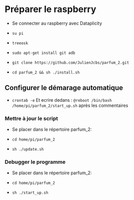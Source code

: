 # Préparer le raspberry

- Se connecter au raspberry avec Dataplicity

- `su pi`
- `treeosk`

- `sudo apt-get install git adb`

- `git clone https://github.com/JulienJcbs/parfum_2.git`

- `cd parfum_2 && sh ./install.sh`

## Configurer le démarage automatique

- `crontab -e` Et ecrire dedans : `@reboot /bin/bash /home/pi/parfum_2/start_up.sh` après les commentaires

### Mettre à jour le script

- Se placer dans le répertoire parfum_2:

- `cd home/pi/parfum_2`

- `sh ./update.sh`

### Debugger le programme

- Se placer dans le répertoire parfum_2:

- `cd home/pi/parfum_2`

- `sh ./start_up.sh`
